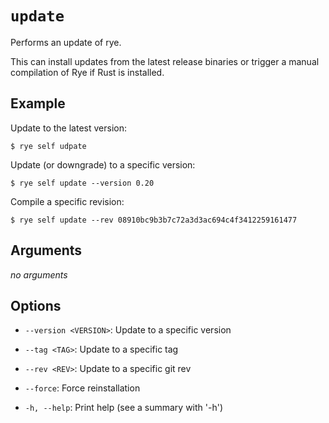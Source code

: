 # `update`

Performs an update of rye.

This can install updates from the latest release binaries or trigger a manual
compilation of Rye if Rust is installed.

## Example

Update to the latest version:

```
$ rye self udpate
```

Update (or downgrade)  to a specific version:

```
$ rye self update --version 0.20
```

Compile a specific revision:

```
$ rye self update --rev 08910bc9b3b7c72a3d3ac694c4f3412259161477
```

## Arguments

_no arguments_
    
## Options

* `--version <VERSION>`: Update to a specific version

* `--tag <TAG>`: Update to a specific tag

* `--rev <REV>`: Update to a specific git rev

* `--force`: Force reinstallation

* `-h, --help`: Print help (see a summary with '-h')
